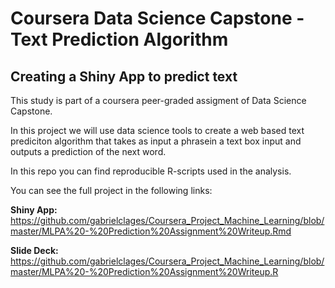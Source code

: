 # Coursera Data Science Capstone - Text Prediction Algorithm
## Creating a Shiny App to predict text

This study is part of a coursera peer-graded assigment of Data Science Capstone.

In this project we will use data science tools to create a web based text prediciton algorithm that takes as input a phrasein a text box input and outputs a prediction of the next word.

In this repo you can find reproducible R-scripts used in the analysis.

You can see the full project in the following links: 

**Shiny App:** https://github.com/gabrielclages/Coursera_Project_Machine_Learning/blob/master/MLPA%20-%20Prediction%20Assignment%20Writeup.Rmd

**Slide Deck:** <https://github.com/gabrielclages/Coursera_Project_Machine_Learning/blob/master/MLPA%20-%20Prediction%20Assignment%20Writeup.R>
